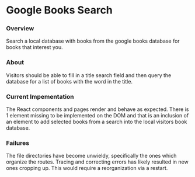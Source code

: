 # Google Books Search

### Overview

Search a local database with books from the google books database for books that interest you.

### About

Visitors should be able to fill in a title search field and then query the database for a list of books with the word in the title.

### Current Impementation

The React components and pages render and behave as expected. There is 1 element missing to be implemented on the DOM and that is an inclusion of an element to add selected books from a search into the local visitors book database.

### Failures

The file directories have become unwieldy, specifically the ones which organize the routes. Tracing and correcting errors has likely resulted in new ones cropping up. This would require a reorganization via a restart.